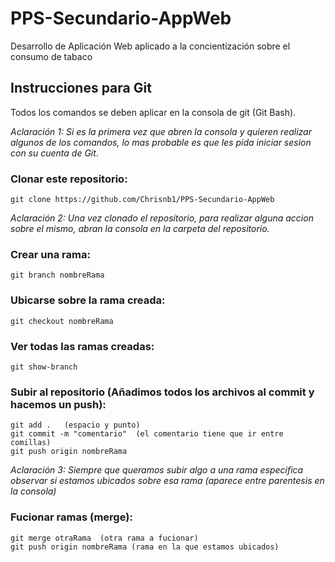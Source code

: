 # PPS-Secundario-AppWeb
Desarrollo de Aplicación Web aplicado a la concientización sobre el consumo de tabaco

## Instrucciones para Git
Todos los comandos se deben aplicar en la consola de git (Git Bash). 

_Aclaración 1: Si es la primera vez que abren la consola y quieren realizar algunos de los comandos, lo mas probable es que les pida iniciar sesion con su cuenta de Git_.

### Clonar este repositorio:
```
git clone https://github.com/Chrisnb1/PPS-Secundario-AppWeb
```
_Aclaración 2: Una vez clonado el repositorio, para realizar alguna accion sobre el mismo, abran la consola en la carpeta del repositorio._

### Crear una rama:
```
git branch nombreRama
```

### Ubicarse sobre la rama creada:
```
git checkout nombreRama
```

### Ver todas las ramas creadas:
```
git show-branch
```

### Subir al repositorio (Añadimos todos los archivos al commit y hacemos un push):
```
git add .   (espacio y punto)
git commit -m "comentario"  (el comentario tiene que ir entre comillas)
git push origin nombreRama
```
_Aclaración 3: Siempre que queramos subir algo a una rama especifica observar si estamos ubicados sobre esa rama (aparece entre parentesis en la consola)_
### Fucionar ramas (merge):
```
git merge otraRama  (otra rama a fucionar)
git push origin nombreRama (rama en la que estamos ubicados)
```
